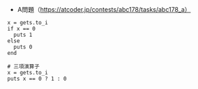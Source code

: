- A問題（https://atcoder.jp/contests/abc178/tasks/abc178_a）

```
x = gets.to_i
if x == 0
  puts 1
else
  puts 0
end

# 三項演算子
x = gets.to_i
puts x == 0 ? 1 : 0
```
